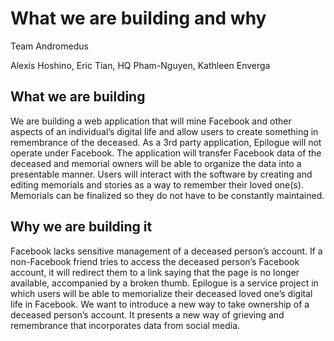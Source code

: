 # What we are building and why  

Team Andromedus  

Alexis Hoshino, Eric Tian, HQ Pham-Nguyen, Kathleen Enverga  

## What we are building  

We are building a web application that will mine Facebook and other aspects of an individual’s digital life and allow users to create something in remembrance of the deceased. As a 3rd party application, Epilogue will not operate under Facebook. The application will transfer Facebook data of the deceased and memorial owners will be able to organize the data into a presentable manner. Users will interact with the software by creating and editing memorials and stories as a way to remember their loved one(s). Memorials can be finalized so they do not have to be constantly maintained.

## Why we are building it

Facebook lacks sensitive management of a deceased person’s account. If a non-Facebook friend tries to access the deceased person’s Facebook account, it will redirect them to a link saying that the page is no longer available, accompanied by a broken thumb. Epilogue is a service project in which users will be able to memorialize their deceased loved one’s digital life in Facebook. We want to introduce a new way to take ownership of a deceased person’s account. It presents a new way of grieving and remembrance that incorporates data from social media.


